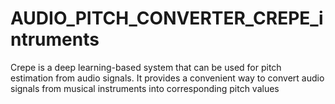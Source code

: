 # AUDIO_PITCH_CONVERTER_CREPE_intruments
Crepe is a deep learning-based system that can be used for pitch estimation from audio signals. It provides a convenient way to convert audio signals from musical instruments into corresponding pitch values
